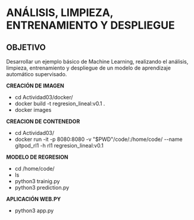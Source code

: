 # **ANÁLISIS, LIMPIEZA, ENTRENAMIENTO Y DESPLIEGUE**

## **OBJETIVO**

Desarrollar un ejemplo básico de Machine Learning, realizando el análisis, limpieza,
entrenamiento y despliegue de un modelo de aprendizaje automático supervisado.

**CREACIÓN DE IMAGEN**
* cd Actividad03/docker/
* docker build -t regresion_lineal:v0.1 .
* docker images

**CREACION DE CONTENEDOR**
* cd Actividad03/
* docker run -it -p 8080:8080 -v "$PWD"/code/:/home/code/ --name gitpod_rl1 -h rl1 regresion_lineal:v0.1

**MODELO DE REGRESION**
* cd /home/code/
* ls
* python3 trainig.py
* python3 prediction.py

**APLICACIÓN WEB.PY**
* python3 app.py